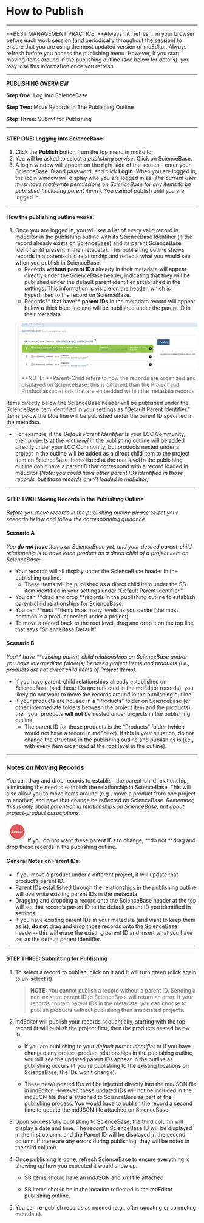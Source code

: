 # How to Publish

---

**BEST MANAGEMENT PRACTICE: **Always hit_ refresh_ in your browser before each work session \(and periodically throughout the session\) to ensure that you are using the most updated version of mdEditor. Always refresh before you access the publishing menu. However, If you start moving items around in the publishing outline \(see below for details\), you may lose this information once you refresh.

---

**PUBLISHING OVERVIEW**

**Step One:** Log Into ScienceBase

**Step Two:** Move Records In The Publishing Outline

**Step Three:** Submit for Publishing

---

#### STEP ONE: Logging into ScienceBase

1. Click the **Publish** button from the top menu in mdEditor.
2. You will be asked to select a _publishing service_. Click on ScienceBase.
3. A login window will appear on the right side of the screen - enter your ScienceBase ID and password, and click **Login**. When you are logged in, the login window will display who you are logged in as. _The current user must have read/write permissions on ScienceBase for any items to be published \(including parent items\)_. You cannot publish until you are logged in.

---

#### **How the publishing outline works:**

1. Once you are logged in, you will see a list of every valid record in mdEditor in the publishing outline with its ScienceBase Identifier \(if the record already exists on ScienceBase\) and its parent ScienceBase Identifier \(if present in the metadata\). This publishing outline shows records in a parent-child relationship and reflects what you would see when you publish in ScienceBase.
   * Records **without parent IDs** already in their metadata will appear directly under the ScienceBase header, indicating that they will be published under the default parent identifier established in the settings. This information is visible on the header, which is hyperlinked to the record on ScienceBase. 
   * Records** that have** **parent IDs** in the metadata record will appear below a thick blue line and will be published under the parent ID in their metadata .

> ![](/assets/publish_screenshot_2.png)
>
> **NOTE: **Parent-Child refers to how the records are organized and displayed on ScienceBase; this is different than the Project and Product associations that are embedded within the metadata records.

Items directly below the ScienceBase header will be published under the ScienceBase item identified in your settings as “Default Parent Identifier.” Items below the blue line will be published under the parent ID specified in the metadata.

* For example, if the _Default Parent Identifier_ is your LCC Community, then projects at the _root level_ in the publishing outline will be added directly under your LCC Community, but products nested under a project in the outline will be added as a direct child item to the project item on ScienceBase. Items listed at the root level in the publishing outline don't have a parentID that correspond with a record loaded in mdEditor \(_Note: you could have other parent IDs identified in those records, but those records aren't loaded in mdEditor\)_

---

#### STEP TWO: Moving Records in the Publishing Outline

_Before you move records in the publishing outline please select your scenario below and follow the corresponding guidance._

#### Scenario A

_You **do not have** items on ScienceBase yet, and your desired parent-child relationship is to have each product as a direct child of a project item on ScienceBase:_

* Your records will all display under the ScienceBase header in the publishing outline. 
  * These items will be published as a direct child item under the SB item identified in your settings under “Default Parent Identifier.”
* You can **drag and drop **records in the publishing outline to establish parent-child relationships for ScienceBase.
* You can **nest **items in as many levels as you desire \(the most common is a product nested under a project\).
* To move a record back to the root level, drag and drop it on the top line that says “ScienceBase Default”.

#### **Scenario B**

_You** have **existing parent-child relationships on ScienceBase and/or you have intermediate folder\(s\) between project items and products \(i.e., products are not direct child items of Project Items\)._

* If you have parent-child relationships already established on ScienceBase \(and those IDs are reflected in the mdEditor records\), you likely do not want to move the records around in the publishing outline.
* If your products are housed in a “Products” folder on ScienceBase \(or other intermediate folders between the project item and the products\), then your products **will not** be nested under projects in the publishing outline. 
  * The parent ID for those products is the “Products” folder \(which would not have a record in mdEditor\). If this is your situation, do not change  the structure in the publishing outline and publish as is \(i.e., with every item organized at the root level in the outline\).

---

### Notes on Moving Records

You can drag and drop records to establish the parent-child relationship, eliminating the need to establish the relationship in ScienceBase. This will also allow you to move items around \(e.g., move a product from one project to another\) and have that change be reflected on ScienceBase. _Remember, this is only about parent-child relationships on ScienceBase, not about project-product associations._

![](/assets/caution.png)If you do not want these parent IDs to change, **do not **drag and drop these records in the publishing outline.

#### **General Notes on Parent IDs:**

* If you move a product under a different project, it will update that product’s parent ID.
* Parent IDs established through the relationships in the publishing outline will overwrite existing parent IDs in the metadata.
* Dragging and dropping a record onto the ScienceBase header at the top will set that record’s parent ID to the default parent ID you identified in settings.
* If you have existing parent IDs in your metadata \(and want to keep them as is\), **do not** drag and drop those records onto the ScienceBase header-- this will erase the existing parent ID and insert what you have set as the default parent identifier.

---

#### STEP THREE: Submitting for Publishing

1. To select a record to publish, click on it and it will turn green \(click again to un-select it\).

   > **NOTE:** You cannot publish a record without a parent ID. Sending a non-existent parent ID to ScienceBase will return an error. If your records contain parent IDs in the metadata, you can choose to publish products without publishing their associated projects.

2. mdEditor will publish your records sequentially, starting with the top record \(it will publish the project first, then the products nested below it\).

   * If you are publishing to your _default parent identifier_ or if you have changed any project-product relationships in the publishing outline, you will see the updated parent IDs appear in the outline as publishing occurs \(if you’re publishing to the existing locations on ScienceBase, the IDs won’t change\).

   * These new/updated IDs will be injected directly into the mdJSON file in mdEditor. However, these updated IDs will not be included in the mdJSON file that is attached to ScienceBase as part of the publishing process. You would have to publish the record a second time to update the mdJSON file attached on ScienceBase.

3. Upon successfully publishing to ScienceBase, the third column will display a date and time. The record's ScienceBase ID will be displayed in the first column, and the Parent ID will be displayed in the second column. If there are any errors during publishing, they will be noted in the third column.

4. Once publishing is done, refresh ScienceBase to ensure everything is showing up how you expected it would show up.

   * SB items should have an mdJSON and xml file attached

   * SB items should be in the location reflected in the mdEditor publishing outline.

5. You can re-publish records as needed \(e.g., after updating or correcting metadata\).



